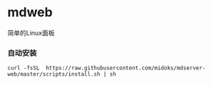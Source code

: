 # mdweb
简单的Linux面板

### 自动安装
```
curl -fsSL  https://raw.githubusercontent.com/midoks/mdserver-web/master/scripts/install.sh | sh
```